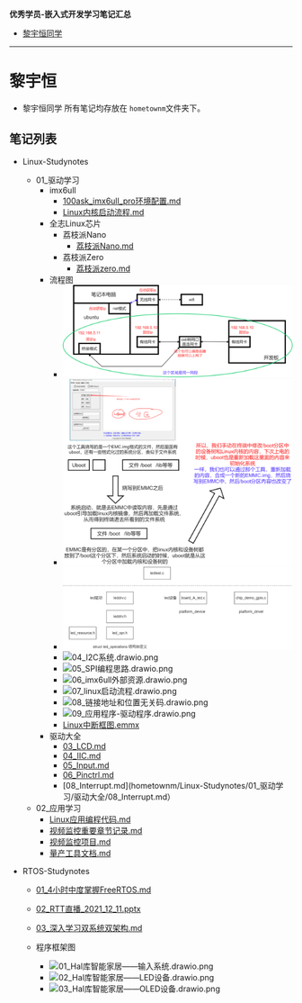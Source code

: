 **优秀学员-嵌入式开发学习笔记汇总**

- [黎宇恒同学](#黎宇恒)
----
# 黎宇恒
- 黎宇恒同学 所有笔记均存放在 `hometownm`文件夹下。
## 笔记列表
- Linux-Studynotes
  - 01_驱动学习
    - imx6ull
      - [100ask_imx6ull_pro环境配置.md](hometownm/Linux-Studynotes/01_驱动学习/imx6ull/100ask_imx6ull_pro环境配置.md)
      - [Linux内核启动流程.md](hometownm/Linux-Studynotes/01_驱动学习/imx6ull/Linux内核启动流程.md)
    - 全志Linux芯片
      - 荔枝派Nano
        - [荔枝派Nano.md](hometownm/Linux-Studynotes/01_驱动学习/全志Linux芯片/荔枝派Nano/荔枝派Nano.md)
      - 荔枝派Zero
        - [荔枝派zero.md](hometownm/Linux-Studynotes/01_驱动学习/全志Linux芯片/荔枝派Zero/荔枝派zero.md)
    - 流程图
      - ![01_互ping示意图.drawio.png](https://raw.githubusercontent.com/100askTeam/StudyNotes/main/hometownm/Linux-Studynotes/01_驱动学习/流程图/01_互ping示意图.drawio.png) 
      - ![02_EMMC与boot目录内容的关系.drawio.png](https://raw.githubusercontent.com/100askTeam/StudyNotes/main/hometownm/Linux-Studynotes/01_驱动学习/流程图/02_EMMC与boot目录内容的关系.drawio.png)
      - ![03_platform_device设备模型.drawio.png](https://raw.githubusercontent.com/100askTeam/StudyNotes/main/hometownm/Linux-Studynotes/01_驱动学习/流程图/03_platform_device设备模型.drawio.png)
      - ![04_I2C系统.drawio.png](http://studynotes.100ask.net/hometownm/Linux-Studynotes/01_驱动学习/流程图/04_I2C系统.drawio.png)
      - ![05_SPI编程思路.drawio.png](http://studynotes.100ask.net/hometownm/Linux-Studynotes/01_驱动学习/流程图/05_SPI编程思路.drawio.png)
      - ![06_imx6ull外部资源.drawio.png](http://studynotes.100ask.net/hometownm/Linux-Studynotes/01_驱动学习/流程图/06_imx6ull外部资源.drawio.png)
      - ![07_linux启动流程.drawio.png](http://studynotes.100ask.net/hometownm/Linux-Studynotes/01_驱动学习/流程图/07_linux启动流程.drawio.png)
      - ![08_链接地址和位置无关码.drawio.png](http://studynotes.100ask.net/hometownm/Linux-Studynotes/01_驱动学习/流程图/08_链接地址和位置无关码.drawio.png)
      - ![09_应用程序-驱动程序.drawio.png](http://studynotes.100ask.net/hometownm/Linux-Studynotes/01_驱动学习/流程图/09_应用程序-驱动程序.drawio.png)
      - [Linux中断框图.emmx](hometownm/Linux-Studynotes/01_驱动学习/流程图/Linux中断框图.emmx)
    - 驱动大全
      - [03_LCD.md](hometownm/Linux-Studynotes/01_驱动学习/驱动大全/03_LCD.md)
      - [04_IIC.md](hometownm/Linux-Studynotes/01_驱动学习/驱动大全/04_IIC.md)
      - [05_Input.md](hometownm/Linux-Studynotes/01_驱动学习/驱动大全/05_Input.md)
      - [06_Pinctrl.md](hometownm/Linux-Studynotes/01_驱动学习/驱动大全/06_Pinctrl.md)
      - [08_Interrupt.md](hometownm/Linux-Studynotes/01_驱动学习/驱动大全/08_Interrupt.md）
  - 02_应用学习
    - [Linux应用编程代码.md](hometownm/Linux-Studynotes/02_应用学习/Linux应用编程代码.md)
    - [视频监控重要章节记录.md](hometownm/Linux-Studynotes/02_应用学习/视频监控重要章节记录.md)
    - [视频监控项目.md](hometownm/Linux-Studynotes/02_应用学习/视频监控项目.md)
    - [量产工具文档.md](hometownm/Linux-Studynotes/02_应用学习/量产工具文档.md)
   
- RTOS-Studynotes
  - [01_4小时中度掌握FreeRTOS.md](hometownm/RTOS-Studynotes/01_4小时中度掌握FreeRTOS.md)
  - [02_RTT直播_2021_12_11.pptx](hometownm/RTOS-Studynotes/02_RTT直播_2021_12_11.pptx)
  - [03_深入学习双系统双架构.md](hometownm/RTOS-Studynotes/03_深入学习双系统双架构.md)
  
  - 程序框架图
    - ![01_Hal库智能家居——输入系统.drawio.png](http://studynotes.100ask.net/hometownm/RTOS-Studynotes/程序框架图/01_Hal库智能家居——输入系统.drawio.png)
    - ![02_Hal库智能家居——LED设备.drawio.png](http://studynotes.100ask.net/hometownm/RTOS-Studynotes/程序框架图/02_Hal库智能家居——LED设备.drawio.png)
    - ![03_Hal库智能家居——OLED设备.drawio.png](http://studynotes.100ask.net/hometownm/RTOS-Studynotes/程序框架图/03_Hal库智能家居——OLED设备.drawio.png)
